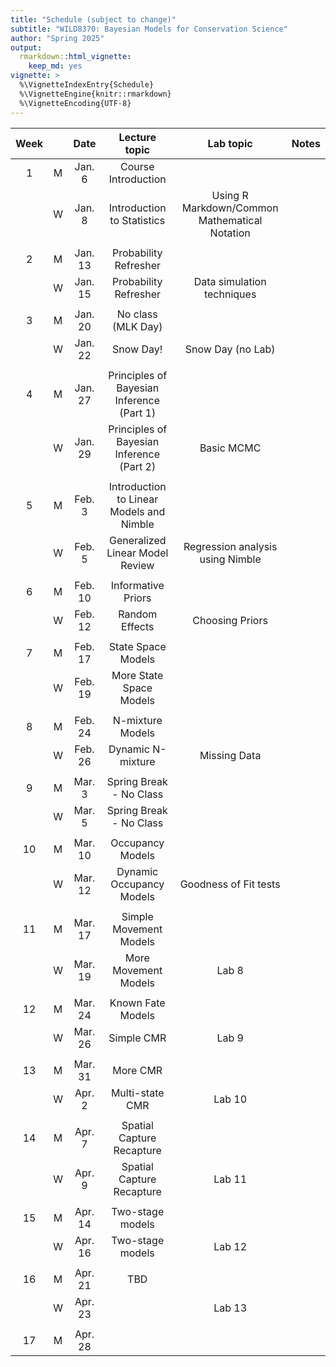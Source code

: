 ```yaml
---
title: "Schedule (subject to change)"
subtitle: "WILD8370: Bayesian Models for Conservation Science"
author: "Spring 2025"
output: 
  rmarkdown::html_vignette:
    keep_md: yes
vignette: >
  %\VignetteIndexEntry{Schedule}
  %\VignetteEngine{knitr::rmarkdown}
  %\VignetteEncoding{UTF-8}
---
```




<table class="table table-striped table-hover table-condensed table-responsive" style="margin-left: auto; margin-right: auto;">
 <thead>
  <tr>
   <th style="text-align:center;"> Week </th>
   <th style="text-align:center;">  </th>
   <th style="text-align:center;"> Date </th>
   <th style="text-align:center;"> Lecture topic </th>
   <th style="text-align:center;"> Lab topic </th>
   <th style="text-align:center;"> Notes </th>
  </tr>
 </thead>
<tbody>
  <tr>
   <td style="text-align:center;"> 1 </td>
   <td style="text-align:center;"> M </td>
   <td style="text-align:center;"> Jan. 6 </td>
   <td style="text-align:center;"> Course Introduction </td>
   <td style="text-align:center;">  </td>
   <td style="text-align:center;">  </td>
  </tr>
  <tr>
   <td style="text-align:center;">  </td>
   <td style="text-align:center;"> W </td>
   <td style="text-align:center;"> Jan. 8 </td>
   <td style="text-align:center;"> Introduction to Statistics </td>
   <td style="text-align:center;"> Using R Markdown/Common Mathematical Notation </td>
   <td style="text-align:center;">  </td>
  </tr>
  <tr>
   <td style="text-align:center;">  </td>
   <td style="text-align:center;">  </td>
   <td style="text-align:center;">  </td>
   <td style="text-align:center;">  </td>
   <td style="text-align:center;">  </td>
   <td style="text-align:center;">  </td>
  </tr>
  <tr>
   <td style="text-align:center;"> 2 </td>
   <td style="text-align:center;"> M </td>
   <td style="text-align:center;"> Jan. 13 </td>
   <td style="text-align:center;"> Probability Refresher </td>
   <td style="text-align:center;">  </td>
   <td style="text-align:center;">  </td>
  </tr>
  <tr>
   <td style="text-align:center;">  </td>
   <td style="text-align:center;"> W </td>
   <td style="text-align:center;"> Jan. 15 </td>
   <td style="text-align:center;"> Probability Refresher </td>
   <td style="text-align:center;"> Data simulation techniques </td>
   <td style="text-align:center;">  </td>
  </tr>
  <tr>
   <td style="text-align:center;">  </td>
   <td style="text-align:center;">  </td>
   <td style="text-align:center;">  </td>
   <td style="text-align:center;">  </td>
   <td style="text-align:center;">  </td>
   <td style="text-align:center;">  </td>
  </tr>
  <tr>
   <td style="text-align:center;"> 3 </td>
   <td style="text-align:center;"> M </td>
   <td style="text-align:center;"> Jan. 20 </td>
   <td style="text-align:center;"> No class (MLK Day) </td>
   <td style="text-align:center;">  </td>
   <td style="text-align:center;">  </td>
  </tr>
  <tr>
   <td style="text-align:center;">  </td>
   <td style="text-align:center;"> W </td>
   <td style="text-align:center;"> Jan. 22 </td>
   <td style="text-align:center;"> Snow Day! </td>
   <td style="text-align:center;"> Snow Day (no Lab) </td>
   <td style="text-align:center;">  </td>
  </tr>
  <tr>
   <td style="text-align:center;">  </td>
   <td style="text-align:center;">  </td>
   <td style="text-align:center;">  </td>
   <td style="text-align:center;">  </td>
   <td style="text-align:center;">  </td>
   <td style="text-align:center;">  </td>
  </tr>
  <tr>
   <td style="text-align:center;"> 4 </td>
   <td style="text-align:center;"> M </td>
   <td style="text-align:center;"> Jan. 27 </td>
   <td style="text-align:center;"> Principles of Bayesian Inference (Part 1) </td>
   <td style="text-align:center;">  </td>
   <td style="text-align:center;">  </td>
  </tr>
  <tr>
   <td style="text-align:center;">  </td>
   <td style="text-align:center;"> W </td>
   <td style="text-align:center;"> Jan. 29 </td>
   <td style="text-align:center;"> Principles of Bayesian Inference (Part 2) </td>
   <td style="text-align:center;"> Basic MCMC </td>
   <td style="text-align:center;">  </td>
  </tr>
  <tr>
   <td style="text-align:center;">  </td>
   <td style="text-align:center;">  </td>
   <td style="text-align:center;">  </td>
   <td style="text-align:center;">  </td>
   <td style="text-align:center;">  </td>
   <td style="text-align:center;">  </td>
  </tr>
  <tr>
   <td style="text-align:center;"> 5 </td>
   <td style="text-align:center;"> M </td>
   <td style="text-align:center;"> Feb. 3 </td>
   <td style="text-align:center;"> Introduction to Linear Models and Nimble </td>
   <td style="text-align:center;">  </td>
   <td style="text-align:center;">  </td>
  </tr>
  <tr>
   <td style="text-align:center;">  </td>
   <td style="text-align:center;"> W </td>
   <td style="text-align:center;"> Feb. 5 </td>
   <td style="text-align:center;"> Generalized Linear Model Review </td>
   <td style="text-align:center;"> Regression analysis using Nimble </td>
   <td style="text-align:center;">  </td>
  </tr>
  <tr>
   <td style="text-align:center;">  </td>
   <td style="text-align:center;">  </td>
   <td style="text-align:center;">  </td>
   <td style="text-align:center;">  </td>
   <td style="text-align:center;">  </td>
   <td style="text-align:center;">  </td>
  </tr>
  <tr>
   <td style="text-align:center;"> 6 </td>
   <td style="text-align:center;"> M </td>
   <td style="text-align:center;"> Feb. 10 </td>
   <td style="text-align:center;"> Informative Priors </td>
   <td style="text-align:center;">  </td>
   <td style="text-align:center;">  </td>
  </tr>
  <tr>
   <td style="text-align:center;">  </td>
   <td style="text-align:center;"> W </td>
   <td style="text-align:center;"> Feb. 12 </td>
   <td style="text-align:center;"> Random Effects </td>
   <td style="text-align:center;"> Choosing Priors </td>
   <td style="text-align:center;">  </td>
  </tr>
  <tr>
   <td style="text-align:center;">  </td>
   <td style="text-align:center;">  </td>
   <td style="text-align:center;">  </td>
   <td style="text-align:center;">  </td>
   <td style="text-align:center;">  </td>
   <td style="text-align:center;">  </td>
  </tr>
  <tr>
   <td style="text-align:center;"> 7 </td>
   <td style="text-align:center;"> M </td>
   <td style="text-align:center;"> Feb. 17 </td>
   <td style="text-align:center;"> State Space Models </td>
   <td style="text-align:center;">  </td>
   <td style="text-align:center;">  </td>
  </tr>
  <tr>
   <td style="text-align:center;">  </td>
   <td style="text-align:center;"> W </td>
   <td style="text-align:center;"> Feb. 19 </td>
   <td style="text-align:center;"> More State Space Models </td>
   <td style="text-align:center;">  </td>
   <td style="text-align:center;">  </td>
  </tr>
  <tr>
   <td style="text-align:center;">  </td>
   <td style="text-align:center;">  </td>
   <td style="text-align:center;">  </td>
   <td style="text-align:center;">  </td>
   <td style="text-align:center;">  </td>
   <td style="text-align:center;">  </td>
  </tr>
  <tr>
   <td style="text-align:center;"> 8 </td>
   <td style="text-align:center;"> M </td>
   <td style="text-align:center;"> Feb. 24 </td>
   <td style="text-align:center;"> N-mixture Models </td>
   <td style="text-align:center;">  </td>
   <td style="text-align:center;">  </td>
  </tr>
  <tr>
   <td style="text-align:center;">  </td>
   <td style="text-align:center;"> W </td>
   <td style="text-align:center;"> Feb. 26 </td>
   <td style="text-align:center;"> Dynamic N-mixture </td>
   <td style="text-align:center;"> Missing Data </td>
   <td style="text-align:center;">  </td>
  </tr>
  <tr>
   <td style="text-align:center;">  </td>
   <td style="text-align:center;">  </td>
   <td style="text-align:center;">  </td>
   <td style="text-align:center;">  </td>
   <td style="text-align:center;">  </td>
   <td style="text-align:center;">  </td>
  </tr>
  <tr>
   <td style="text-align:center;"> 9 </td>
   <td style="text-align:center;"> M </td>
   <td style="text-align:center;"> Mar. 3 </td>
   <td style="text-align:center;"> Spring Break - No Class </td>
   <td style="text-align:center;">  </td>
   <td style="text-align:center;">  </td>
  </tr>
  <tr>
   <td style="text-align:center;">  </td>
   <td style="text-align:center;"> W </td>
   <td style="text-align:center;"> Mar. 5 </td>
   <td style="text-align:center;"> Spring Break - No Class </td>
   <td style="text-align:center;">  </td>
   <td style="text-align:center;">  </td>
  </tr>
  <tr>
   <td style="text-align:center;">  </td>
   <td style="text-align:center;">  </td>
   <td style="text-align:center;">  </td>
   <td style="text-align:center;">  </td>
   <td style="text-align:center;">  </td>
   <td style="text-align:center;">  </td>
  </tr>
  <tr>
   <td style="text-align:center;"> 10 </td>
   <td style="text-align:center;"> M </td>
   <td style="text-align:center;"> Mar. 10 </td>
   <td style="text-align:center;"> Occupancy Models </td>
   <td style="text-align:center;">  </td>
   <td style="text-align:center;">  </td>
  </tr>
  <tr>
   <td style="text-align:center;">  </td>
   <td style="text-align:center;"> W </td>
   <td style="text-align:center;"> Mar. 12 </td>
   <td style="text-align:center;"> Dynamic Occupancy Models </td>
   <td style="text-align:center;"> Goodness of Fit tests </td>
   <td style="text-align:center;">  </td>
  </tr>
  <tr>
   <td style="text-align:center;">  </td>
   <td style="text-align:center;">  </td>
   <td style="text-align:center;">  </td>
   <td style="text-align:center;">  </td>
   <td style="text-align:center;">  </td>
   <td style="text-align:center;">  </td>
  </tr>
  <tr>
   <td style="text-align:center;"> 11 </td>
   <td style="text-align:center;"> M </td>
   <td style="text-align:center;"> Mar. 17 </td>
   <td style="text-align:center;"> Simple Movement Models </td>
   <td style="text-align:center;">  </td>
   <td style="text-align:center;">  </td>
  </tr>
  <tr>
   <td style="text-align:center;">  </td>
   <td style="text-align:center;"> W </td>
   <td style="text-align:center;"> Mar. 19 </td>
   <td style="text-align:center;"> More Movement Models </td>
   <td style="text-align:center;"> Lab 8 </td>
   <td style="text-align:center;">  </td>
  </tr>
  <tr>
   <td style="text-align:center;">  </td>
   <td style="text-align:center;">  </td>
   <td style="text-align:center;">  </td>
   <td style="text-align:center;">  </td>
   <td style="text-align:center;">  </td>
   <td style="text-align:center;">  </td>
  </tr>
  <tr>
   <td style="text-align:center;"> 12 </td>
   <td style="text-align:center;"> M </td>
   <td style="text-align:center;"> Mar. 24 </td>
   <td style="text-align:center;"> Known Fate Models </td>
   <td style="text-align:center;">  </td>
   <td style="text-align:center;">  </td>
  </tr>
  <tr>
   <td style="text-align:center;">  </td>
   <td style="text-align:center;"> W </td>
   <td style="text-align:center;"> Mar. 26 </td>
   <td style="text-align:center;"> Simple CMR </td>
   <td style="text-align:center;"> Lab 9 </td>
   <td style="text-align:center;">  </td>
  </tr>
  <tr>
   <td style="text-align:center;">  </td>
   <td style="text-align:center;">  </td>
   <td style="text-align:center;">  </td>
   <td style="text-align:center;">  </td>
   <td style="text-align:center;">  </td>
   <td style="text-align:center;">  </td>
  </tr>
  <tr>
   <td style="text-align:center;"> 13 </td>
   <td style="text-align:center;"> M </td>
   <td style="text-align:center;"> Mar. 31 </td>
   <td style="text-align:center;"> More CMR </td>
   <td style="text-align:center;">  </td>
   <td style="text-align:center;">  </td>
  </tr>
  <tr>
   <td style="text-align:center;">  </td>
   <td style="text-align:center;"> W </td>
   <td style="text-align:center;"> Apr. 2 </td>
   <td style="text-align:center;"> Multi-state CMR </td>
   <td style="text-align:center;"> Lab 10 </td>
   <td style="text-align:center;">  </td>
  </tr>
  <tr>
   <td style="text-align:center;">  </td>
   <td style="text-align:center;">  </td>
   <td style="text-align:center;">  </td>
   <td style="text-align:center;">  </td>
   <td style="text-align:center;">  </td>
   <td style="text-align:center;">  </td>
  </tr>
  <tr>
   <td style="text-align:center;"> 14 </td>
   <td style="text-align:center;"> M </td>
   <td style="text-align:center;"> Apr. 7 </td>
   <td style="text-align:center;"> Spatial Capture Recapture </td>
   <td style="text-align:center;">  </td>
   <td style="text-align:center;">  </td>
  </tr>
  <tr>
   <td style="text-align:center;">  </td>
   <td style="text-align:center;"> W </td>
   <td style="text-align:center;"> Apr. 9 </td>
   <td style="text-align:center;"> Spatial Capture Recapture </td>
   <td style="text-align:center;"> Lab 11 </td>
   <td style="text-align:center;">  </td>
  </tr>
  <tr>
   <td style="text-align:center;">  </td>
   <td style="text-align:center;">  </td>
   <td style="text-align:center;">  </td>
   <td style="text-align:center;">  </td>
   <td style="text-align:center;">  </td>
   <td style="text-align:center;">  </td>
  </tr>
  <tr>
   <td style="text-align:center;"> 15 </td>
   <td style="text-align:center;"> M </td>
   <td style="text-align:center;"> Apr. 14 </td>
   <td style="text-align:center;"> Two-stage models </td>
   <td style="text-align:center;">  </td>
   <td style="text-align:center;">  </td>
  </tr>
  <tr>
   <td style="text-align:center;">  </td>
   <td style="text-align:center;"> W </td>
   <td style="text-align:center;"> Apr. 16 </td>
   <td style="text-align:center;"> Two-stage models </td>
   <td style="text-align:center;"> Lab 12 </td>
   <td style="text-align:center;">  </td>
  </tr>
  <tr>
   <td style="text-align:center;">  </td>
   <td style="text-align:center;">  </td>
   <td style="text-align:center;">  </td>
   <td style="text-align:center;">  </td>
   <td style="text-align:center;">  </td>
   <td style="text-align:center;">  </td>
  </tr>
  <tr>
   <td style="text-align:center;"> 16 </td>
   <td style="text-align:center;"> M </td>
   <td style="text-align:center;"> Apr. 21 </td>
   <td style="text-align:center;"> TBD </td>
   <td style="text-align:center;">  </td>
   <td style="text-align:center;">  </td>
  </tr>
  <tr>
   <td style="text-align:center;">  </td>
   <td style="text-align:center;"> W </td>
   <td style="text-align:center;"> Apr. 23 </td>
   <td style="text-align:center;">  </td>
   <td style="text-align:center;"> Lab 13 </td>
   <td style="text-align:center;">  </td>
  </tr>
  <tr>
   <td style="text-align:center;">  </td>
   <td style="text-align:center;">  </td>
   <td style="text-align:center;">  </td>
   <td style="text-align:center;">  </td>
   <td style="text-align:center;">  </td>
   <td style="text-align:center;">  </td>
  </tr>
  <tr>
   <td style="text-align:center;"> 17 </td>
   <td style="text-align:center;"> M </td>
   <td style="text-align:center;"> Apr. 28 </td>
   <td style="text-align:center;">  </td>
   <td style="text-align:center;">  </td>
   <td style="text-align:center;">  </td>
  </tr>
</tbody>
</table>


